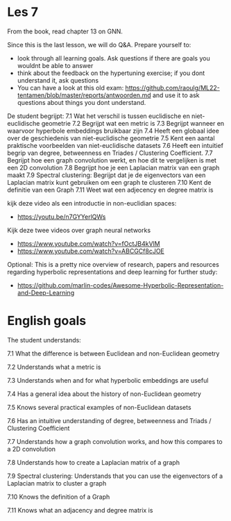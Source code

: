 # Les 7

From the book, read chapter 13 on GNN.

Since this is the last lesson, we will do Q&A. Prepare yourself to:

- look through all learning goals. Ask questions if there are goals you wouldnt be able to answer
- think about the feedback on the hypertuning exercise; if you dont understand it, ask questions
- You can have a look at this old exam: https://github.com/raoulg/ML22-tentamen/blob/master/reports/antwoorden.md and use it to ask questions about things you dont understand.

De student begrijpt:
7.1 Wat het verschil is tussen euclidische en niet-euclidische geometrie
7.2 Begrijpt wat een metric is
7.3 Begrijpt wanneer en waarvoor hyperbole embeddings bruikbaar zijn
7.4 Heeft een globaal idee over de geschiedenis van niet-euclidische geometrie
7.5 Kent een aantal praktische voorbeelden van niet-euclidische datasets
7.6 Heeft een intuitief begrip van degree, betweenness en Triades / Clustering Coefficient.
7.7 Begrijpt hoe een graph convolution werkt, en hoe dit te vergelijken is met een 2D convolution
7.8 Begrijpt hoe je een Laplacian matrix van een graph maakt
7.9 Spectral clustering: Begrijpt dat je de eigenvectors van een Laplacian matrix kunt gebruiken om een graph te clusteren
7.10 Kent de definitie van een Graph
7.11 Weet wat een adjecency en degree matrix is

kijk deze video als een introductie in non-euclidian spaces:
- https://youtu.be/n7GYYerlQWs

Kijk deze twee videos over graph neural networks
- https://www.youtube.com/watch?v=fOctJB4kVlM
- https://www.youtube.com/watch?v=ABCGCf8cJOE

Optional: This is a pretty nice overview of research, papers and resources regarding hyperbolic
representations and deep learning for further study:
- https://github.com/marlin-codes/Awesome-Hyperbolic-Representation-and-Deep-Learning

# English goals
The student understands:

7.1 What the difference is between Euclidean and non-Euclidean geometry

7.2 Understands what a metric is

7.3 Understands when and for what hyperbolic embeddings are useful

7.4 Has a general idea about the history of non-Euclidean geometry

7.5 Knows several practical examples of non-Euclidean datasets

7.6 Has an intuitive understanding of degree, betweenness and Triads / Clustering Coefficient

7.7 Understands how a graph convolution works, and how this compares to a 2D convolution

7.8 Understands how to create a Laplacian matrix of a graph

7.9 Spectral clustering: Understands that you can use the eigenvectors of a Laplacian matrix to cluster a graph

7.10 Knows the definition of a Graph

7.11 Knows what an adjacency and degree matrix is